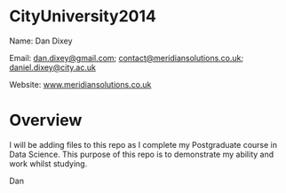 CityUniversity2014
==================

Name: Dan Dixey

Email: dan.dixey@gmail.com; contact@meridiansolutions.co.uk; daniel.dixey@city.ac.uk

Website: www.meridiansolutions.co.uk

Overview
==================

I will be adding files to this repo as I complete my Postgraduate course in Data Science. This purpose of this repo is to demonstrate my ability and work whilst studying.

Dan
